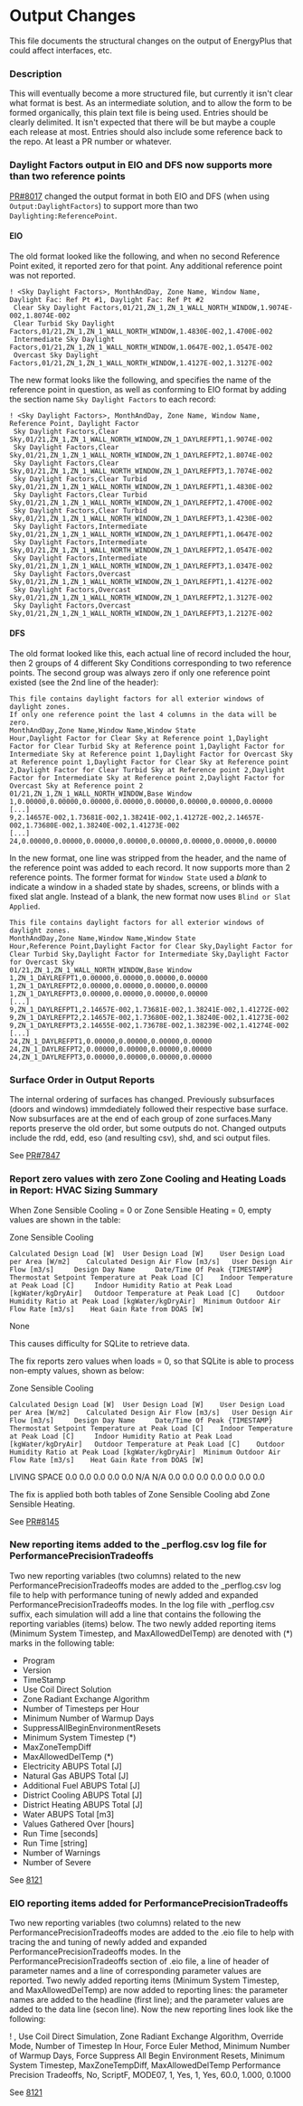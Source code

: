Output Changes
==============

This file documents the structural changes on the output of EnergyPlus that could affect interfaces, etc.

### Description

This will eventually become a more structured file, but currently it isn't clear what format is best. As an intermediate solution, and to allow the form to be formed organically, this plain text file is being used. Entries should be clearly delimited.  It isn't expected that there will be but maybe a couple each release at most. Entries should also include some reference back to the repo.  At least a PR number or whatever.


### Daylight Factors output in EIO and DFS now supports more than two reference points

[PR#8017](https://github.com/NREL/EnergyPlus/pull/8017) changed the output format in both EIO and DFS (when using `Output:DaylightFactors`)
to support more than two `Daylighting:ReferencePoint`.

#### EIO

The old format looked like the following, and when no second Reference Point exited, it reported zero for that point. Any additional reference point was not reported.

```
! <Sky Daylight Factors>, MonthAndDay, Zone Name, Window Name, Daylight Fac: Ref Pt #1, Daylight Fac: Ref Pt #2
 Clear Sky Daylight Factors,01/21,ZN_1,ZN_1_WALL_NORTH_WINDOW,1.9074E-002,1.8074E-002
 Clear Turbid Sky Daylight Factors,01/21,ZN_1,ZN_1_WALL_NORTH_WINDOW,1.4830E-002,1.4700E-002
 Intermediate Sky Daylight Factors,01/21,ZN_1,ZN_1_WALL_NORTH_WINDOW,1.0647E-002,1.0547E-002
 Overcast Sky Daylight Factors,01/21,ZN_1,ZN_1_WALL_NORTH_WINDOW,1.4127E-002,1.3127E-002
```

The new format looks like the following, and specifies the name of the reference point in question,
as well as conforming to EIO format by adding the section name `Sky Daylight Factors` to each record:

```
! <Sky Daylight Factors>, MonthAndDay, Zone Name, Window Name, Reference Point, Daylight Factor
 Sky Daylight Factors,Clear Sky,01/21,ZN_1,ZN_1_WALL_NORTH_WINDOW,ZN_1_DAYLREFPT1,1.9074E-002
 Sky Daylight Factors,Clear Sky,01/21,ZN_1,ZN_1_WALL_NORTH_WINDOW,ZN_1_DAYLREFPT2,1.8074E-002
 Sky Daylight Factors,Clear Sky,01/21,ZN_1,ZN_1_WALL_NORTH_WINDOW,ZN_1_DAYLREFPT3,1.7074E-002
 Sky Daylight Factors,Clear Turbid Sky,01/21,ZN_1,ZN_1_WALL_NORTH_WINDOW,ZN_1_DAYLREFPT1,1.4830E-002
 Sky Daylight Factors,Clear Turbid Sky,01/21,ZN_1,ZN_1_WALL_NORTH_WINDOW,ZN_1_DAYLREFPT2,1.4700E-002
 Sky Daylight Factors,Clear Turbid Sky,01/21,ZN_1,ZN_1_WALL_NORTH_WINDOW,ZN_1_DAYLREFPT3,1.4230E-002
 Sky Daylight Factors,Intermediate Sky,01/21,ZN_1,ZN_1_WALL_NORTH_WINDOW,ZN_1_DAYLREFPT1,1.0647E-002
 Sky Daylight Factors,Intermediate Sky,01/21,ZN_1,ZN_1_WALL_NORTH_WINDOW,ZN_1_DAYLREFPT2,1.0547E-002
 Sky Daylight Factors,Intermediate Sky,01/21,ZN_1,ZN_1_WALL_NORTH_WINDOW,ZN_1_DAYLREFPT3,1.0347E-002
 Sky Daylight Factors,Overcast Sky,01/21,ZN_1,ZN_1_WALL_NORTH_WINDOW,ZN_1_DAYLREFPT1,1.4127E-002
 Sky Daylight Factors,Overcast Sky,01/21,ZN_1,ZN_1_WALL_NORTH_WINDOW,ZN_1_DAYLREFPT2,1.3127E-002
 Sky Daylight Factors,Overcast Sky,01/21,ZN_1,ZN_1_WALL_NORTH_WINDOW,ZN_1_DAYLREFPT3,1.2127E-002
```

#### DFS

The old format looked like this, each actual line of record included the hour, then 2 groups of 4 different Sky Conditions corresponding to two reference points.
The second group was always zero if only one reference point existed (see the 2nd line of the header):

```
This file contains daylight factors for all exterior windows of daylight zones.
If only one reference point the last 4 columns in the data will be zero.
MonthAndDay,Zone Name,Window Name,Window State
Hour,Daylight Factor for Clear Sky at Reference point 1,Daylight Factor for Clear Turbid Sky at Reference point 1,Daylight Factor for Intermediate Sky at Reference point 1,Daylight Factor for Overcast Sky at Reference point 1,Daylight Factor for Clear Sky at Reference point 2,Daylight Factor for Clear Turbid Sky at Reference point 2,Daylight Factor for Intermediate Sky at Reference point 2,Daylight Factor for Overcast Sky at Reference point 2
01/21,ZN_1,ZN_1_WALL_NORTH_WINDOW,Base Window
1,0.00000,0.00000,0.00000,0.00000,0.00000,0.00000,0.00000,0.00000
[...]
9,2.14657E-002,1.73681E-002,1.38241E-002,1.41272E-002,2.14657E-002,1.73680E-002,1.38240E-002,1.41273E-002
[...]
24,0.00000,0.00000,0.00000,0.00000,0.00000,0.00000,0.00000,0.00000
```

In the new format, one line was stripped from the header, and the name of the reference point was added to each record. It now supports more than 2 reference points.
The former format for `Window State` used a *blank* to indicate a window in a shaded state by shades, screens, or blinds with a fixed slat angle.
Instead of a blank, the new format now uses `Blind or Slat Applied`.

```
This file contains daylight factors for all exterior windows of daylight zones.
MonthAndDay,Zone Name,Window Name,Window State
Hour,Reference Point,Daylight Factor for Clear Sky,Daylight Factor for Clear Turbid Sky,Daylight Factor for Intermediate Sky,Daylight Factor for Overcast Sky
01/21,ZN_1,ZN_1_WALL_NORTH_WINDOW,Base Window
1,ZN_1_DAYLREFPT1,0.00000,0.00000,0.00000,0.00000
1,ZN_1_DAYLREFPT2,0.00000,0.00000,0.00000,0.00000
1,ZN_1_DAYLREFPT3,0.00000,0.00000,0.00000,0.00000
[...]
9,ZN_1_DAYLREFPT1,2.14657E-002,1.73681E-002,1.38241E-002,1.41272E-002
9,ZN_1_DAYLREFPT2,2.14657E-002,1.73680E-002,1.38240E-002,1.41273E-002
9,ZN_1_DAYLREFPT3,2.14655E-002,1.73678E-002,1.38239E-002,1.41274E-002
[...]
24,ZN_1_DAYLREFPT1,0.00000,0.00000,0.00000,0.00000
24,ZN_1_DAYLREFPT2,0.00000,0.00000,0.00000,0.00000
24,ZN_1_DAYLREFPT3,0.00000,0.00000,0.00000,0.00000
```
### Surface Order in Output Reports

The internal ordering of surfaces has changed. Previously subsurfaces (doors and windows) immdediately followed their respective base surface. 
Now subsurfaces are at the end of each group of zone surfaces.Many reports preserve the old order, but some outputs do not.
Changed outputs include the rdd, edd, eso (and resulting csv), shd, and sci output files.

See [PR#7847](https://github.com/NREL/EnergyPlus/pull/7847)

### Report zero values with zero Zone Cooling and Heating Loads in Report: HVAC Sizing Summary

When Zone Sensible Cooling = 0 or Zone Sensible Heating = 0, empty values are shown in the table:

Zone Sensible Cooling

	Calculated Design Load [W] 	User Design Load [W] 	User Design Load per Area [W/m2] 	Calculated Design Air Flow [m3/s] 	User Design Air Flow [m3/s] 	Design Day Name 	Date/Time Of Peak {TIMESTAMP} 	Thermostat Setpoint Temperature at Peak Load [C] 	Indoor Temperature at Peak Load [C] 	Indoor Humidity Ratio at Peak Load [kgWater/kgDryAir] 	Outdoor Temperature at Peak Load [C] 	Outdoor Humidity Ratio at Peak Load [kgWater/kgDryAir] 	Minimum Outdoor Air Flow Rate [m3/s] 	Heat Gain Rate from DOAS [W]
None 	  	  	  	  	  	  	  	  	  	  	  	  	  	 

This causes difficulty for SQLite to retrieve data.

The fix reports zero values when loads = 0, so that SQLite is able to process non-empty values, shown as below:

Zone Sensible Cooling

	Calculated Design Load [W] 	User Design Load [W] 	User Design Load per Area [W/m2] 	Calculated Design Air Flow [m3/s] 	User Design Air Flow [m3/s] 	Design Day Name 	Date/Time Of Peak {TIMESTAMP} 	Thermostat Setpoint Temperature at Peak Load [C] 	Indoor Temperature at Peak Load [C] 	Indoor Humidity Ratio at Peak Load [kgWater/kgDryAir] 	Outdoor Temperature at Peak Load [C] 	Outdoor Humidity Ratio at Peak Load [kgWater/kgDryAir] 	Minimum Outdoor Air Flow Rate [m3/s] 	Heat Gain Rate from DOAS [W]
LIVING SPACE 	0.0 	0.0 	0.0 	0.0 	0.0 	N/A 	N/A 	0.0 	0.0 	0.0 	0.0 	0.0 	0.0 	0.0

The fix is applied both both tables of Zone Sensible Cooling abd Zone Sensible Heating.

See [PR#8145](https://github.com/NREL/EnergyPlus/pull/8145)

### New reporting items added to the _perflog.csv log file for PerformancePrecisionTradeoffs

Two new reporting variables (two columns) related to the new PerformancePrecisionTradeoffs modes are added to the _perflog.csv log file to help with performance tuning of newly added and expanded PerformancePrecisionTradeoffs modes. 
In the log file with _perflog.csv suffix, each simulation will add a line that contains the following the reporting variables (items) below. The two newly added reporting items (Minimum System Timestep, and MaxAllowedDelTemp) are denoted with (*) marks in the following table:

- Program
- Version
- TimeStamp
- Use Coil Direct Solution
- Zone Radiant Exchange Algorithm
- Number of Timesteps per Hour
- Minimum Number of Warmup Days
- SuppressAllBeginEnvironmentResets
- Minimum System Timestep (*)
- MaxZoneTempDiff
- MaxAllowedDelTemp (*)
- Electricity ABUPS Total [J]
- Natural Gas ABUPS Total [J]
- Additional Fuel ABUPS Total [J]
- District Cooling ABUPS Total [J]
- District Heating ABUPS Total [J]
- Water ABUPS Total [m3]
- Values Gathered Over [hours]
- Run Time [seconds]
- Run Time [string]
- Number of Warnings
- Number of Severe

See [8121](https://github.com/NREL/EnergyPlus/pull/8121)

### EIO reporting items added for PerformancePrecisionTradeoffs

Two new reporting variables (two columns) related to the new PerformancePrecisionTradeoffs modes are added to the .eio file to help with tracing the and tuning of newly added and expanded PerformancePrecisionTradeoffs modes. 
In the PerformancePrecisionTradeoffs section of .eio file, a line of header of parameter names and a line of corresponding parameter values are reported. Two newly added reporting items (Minimum System Timestep, and MaxAllowedDelTemp) are now added to reporting lines: the parameter names are added to the headline (first line); and the parameter values are added to the data line (secon line). Now the new reporting lines look like the following:

! <Performance Precision Tradeoffs>, Use Coil Direct Simulation, Zone Radiant Exchange Algorithm, Override Mode, Number of Timestep In Hour, Force Euler Method, Minimum Number of Warmup Days, Force Suppress All Begin Environment Resets, Minimum System Timestep, MaxZoneTempDiff, MaxAllowedDelTemp
 Performance Precision Tradeoffs, No, ScriptF, MODE07, 1, Yes, 1, Yes, 60.0, 1.000, 0.1000

See [8121](https://github.com/NREL/EnergyPlus/pull/8121)
